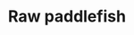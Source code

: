 ---
layout: item
title: Raw paddlefish
item-id: 23872
datatable: true
id: 23872
name: "Raw paddlefish"
members: true
lowalch: null
highalch: null
examine: "I should try cooking this."
monsters:
  - id: 9026
    name: "Crystalline Rat"
    members: true
    combat_level: 24
    wiki_url: "https://oldschool.runescape.wiki/w/Crystalline_Rat"
    drops:
      - quantity: "1,3"
        rarity: 0.125
    image: "https://oldschool.runescape.wiki/images/thumb/7/7e/Crystalline_Rat.png/280px-Crystalline_Rat.png?2a395"
  - id: 9027
    name: "Crystalline Spider"
    members: true
    combat_level: 22
    wiki_url: "https://oldschool.runescape.wiki/w/Crystalline_Spider"
    drops:
      - quantity: "1,3"
        rarity: 0.125
    image: "https://oldschool.runescape.wiki/images/thumb/a/a2/Crystalline_Spider.png/280px-Crystalline_Spider.png?1dda2"
  - id: 9028
    name: "Crystalline Bat"
    members: true
    combat_level: 33
    wiki_url: "https://oldschool.runescape.wiki/w/Crystalline_Spider"
    drops:
      - quantity: "1,3"
        rarity: 0.125
    image: "https://oldschool.runescape.wiki/images/thumb/a/a2/Crystalline_Spider.png/280px-Crystalline_Spider.png?1dda2"
  - id: 9029
    name: "Crystalline Unicorn"
    members: true
    combat_level: 48
    wiki_url: "https://oldschool.runescape.wiki/w/Crystalline_Unicorn"
    drops:
      - quantity: "4"
        rarity: 0.125
    image: "https://oldschool.runescape.wiki/images/thumb/2/25/Crystalline_Unicorn.png/280px-Crystalline_Unicorn.png?220f2"
  - id: 9030
    name: "Crystalline Scorpion"
    members: true
    combat_level: 64
    wiki_url: "https://oldschool.runescape.wiki/w/Crystalline_Scorpion"
    drops:
      - quantity: "4"
        rarity: 0.125
    image: "https://oldschool.runescape.wiki/images/thumb/c/c6/Crystalline_Scorpion.png/280px-Crystalline_Scorpion.png?61d3b"
  - id: 9031
    name: "Crystalline Wolf"
    members: true
    combat_level: 74
    wiki_url: "https://oldschool.runescape.wiki/w/Crystalline_Wolf"
    drops:
      - quantity: "4"
        rarity: 0.125
    image: "https://oldschool.runescape.wiki/images/thumb/6/64/Crystalline_Wolf.png/280px-Crystalline_Wolf.png?c37de"
  - id: 9032
    name: "Crystalline Bear"
    members: true
    combat_level: 172
    wiki_url: "https://oldschool.runescape.wiki/w/Crystalline_Bear"
    drops:
      - quantity: "5"
        rarity: 0.125
    image: "https://oldschool.runescape.wiki/images/thumb/e/e6/Crystalline_Bear.png/280px-Crystalline_Bear.png?187d5"
  - id: 9033
    name: "Crystalline Dragon"
    members: true
    combat_level: 172
    wiki_url: "https://oldschool.runescape.wiki/w/Crystalline_Dragon"
    drops:
      - quantity: "5"
        rarity: 0.125
    image: "https://oldschool.runescape.wiki/images/thumb/b/b3/Crystalline_Dragon.png/280px-Crystalline_Dragon.png?785f4"
  - id: 9034
    name: "Crystalline Dark Beast"
    members: true
    combat_level: 172
    wiki_url: "https://oldschool.runescape.wiki/w/Crystalline_Dark_Beast"
    drops:
      - quantity: "5"
        rarity: 0.125
    image: "https://oldschool.runescape.wiki/images/thumb/9/99/Crystalline_Dark_Beast.png/280px-Crystalline_Dark_Beast.png?cbf71"
  - id: 9040
    name: "Corrupted Rat"
    members: true
    combat_level: 34
    wiki_url: "https://oldschool.runescape.wiki/w/Corrupted_Rat"
    drops:
      - quantity: "1,3"
        rarity: 0.125
    image: "https://oldschool.runescape.wiki/images/thumb/b/bc/Corrupted_Rat.png/280px-Corrupted_Rat.png?2a395"
  - id: 9041
    name: "Corrupted Spider"
    members: true
    combat_level: 32
    wiki_url: "https://oldschool.runescape.wiki/w/Corrupted_Spider"
    drops:
      - quantity: "1,3"
        rarity: 0.125
    image: "https://oldschool.runescape.wiki/images/thumb/6/60/Corrupted_Spider.png/280px-Corrupted_Spider.png?dc885"
  - id: 9042
    name: "Corrupted Bat"
    members: true
    combat_level: 48
    wiki_url: "https://oldschool.runescape.wiki/w/Corrupted_Bat"
    drops:
      - quantity: "1,3"
        rarity: 0.125
    image: "https://oldschool.runescape.wiki/images/thumb/8/86/Corrupted_Bat.png/280px-Corrupted_Bat.png?35682"
  - id: 9043
    name: "Corrupted Unicorn"
    members: true
    combat_level: 64
    wiki_url: "https://oldschool.runescape.wiki/w/Corrupted_Unicorn"
    drops:
      - quantity: "4"
        rarity: 0.125
    image: "https://oldschool.runescape.wiki/images/thumb/9/90/Corrupted_Unicorn.png/280px-Corrupted_Unicorn.png?6f350"
  - id: 9044
    name: "Corrupted Scorpion"
    members: true
    combat_level: 89
    wiki_url: "https://oldschool.runescape.wiki/w/Corrupted_Scorpion"
    drops:
      - quantity: "3-4"
        rarity: 0.125
    image: "https://oldschool.runescape.wiki/images/thumb/9/9d/Corrupted_Scorpion.png/280px-Corrupted_Scorpion.png?61d3b"
  - id: 9045
    name: "Corrupted Wolf"
    members: true
    combat_level: 102
    wiki_url: "https://oldschool.runescape.wiki/w/Corrupted_Wolf"
    drops:
      - quantity: "3-4"
        rarity: 0.125
    image: "https://oldschool.runescape.wiki/images/thumb/a/a7/Corrupted_Wolf.png/280px-Corrupted_Wolf.png?c37de"
  - id: 9046
    name: "Corrupted Bear"
    members: true
    combat_level: 258
    wiki_url: "https://oldschool.runescape.wiki/w/Corrupted_Bear"
    drops:
      - quantity: "5"
        rarity: 0.125
    image: "https://oldschool.runescape.wiki/images/thumb/6/68/Corrupted_Bear.png/280px-Corrupted_Bear.png?187d5"
  - id: 9047
    name: "Corrupted Dragon"
    members: true
    combat_level: 258
    wiki_url: "https://oldschool.runescape.wiki/w/Corrupted_Dragon"
    drops:
      - quantity: "5"
        rarity: 0.125
    image: "https://oldschool.runescape.wiki/images/thumb/2/2a/Corrupted_Dragon.png/280px-Corrupted_Dragon.png?785f4"
  - id: 9048
    name: "Corrupted Dark Beast"
    members: true
    combat_level: 258
    wiki_url: "https://oldschool.runescape.wiki/w/Corrupted_Dark_Beast"
    drops:
      - quantity: "5"
        rarity: 0.125
    image: "https://oldschool.runescape.wiki/images/thumb/c/c7/Corrupted_Dark_Beast.png/280px-Corrupted_Dark_Beast.png?efc77"
---